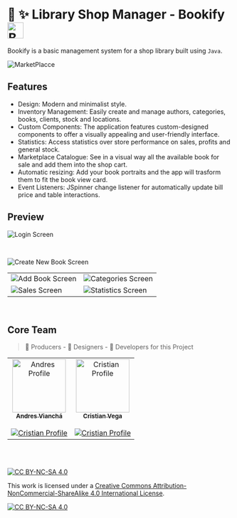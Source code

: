 # :notebook_with_decorative_cover: :sparkles: Library Shop Manager - Bookify <img src="https://phenomenal-figolla-ec963e.netlify.app/Logo.png" width="36" alt="Bookify Logo"/>

Bookify is a basic management system for a shop library built using `Java`.

![MarketPlacce](https://github.com/Andresv309/astro-blog/assets/92413890/30cc7550-eccb-4467-8e13-615f3e362247)

## Features
- Design: Modern and minimalist style.
- Inventory Management: Easily create and manage authors, categories, books, clients, stock and locations.
- Custom Components: The application features custom-designed components to offer a visually appealing and user-friendly interface.
- Statistics: Access statistics over store performance on sales, profits and general stock.
- Marketplace Catalogue: See in a visual way all the available book for sale and add them into the shop cart.
- Automatic resizing: Add your book portraits and the app will trasform them to fit the book view card.
- Event Listeners: JSpinner change listener for automatically update bill price and table interactions.

## Preview

![Login Screen](https://github.com/Andresv309/bookify/assets/116861909/633c4790-4aea-4007-b314-e96a9407c9b4)

<br/>

![Create New Book Screen](https://github.com/Andresv309/bookify/assets/116861909/e7918283-86c3-49a5-83ff-a2124fa754fd)

<table align="center">
<tr>
  <td><img src="https://github.com/Andresv309/bookify/assets/116861909/a092480f-1a4e-44cb-a506-4f4e2857951d" alt="Add Book Screen"/></td>
  <td><img src="https://github.com/Andresv309/bookify/assets/116861909/84f62166-97fa-40f1-b55d-85efa6374e83" alt="Categories Screen"/></td>
</tr>
<tr>
  <td><img src="https://github.com/Andresv309/bookify/assets/116861909/f686a8a3-bc3d-4d13-8892-2279c5ada07a" alt="Sales Screen"/></td>
  <td><img src="https://github.com/Andresv309/bookify/assets/116861909/3d1a5d9e-5113-4a4b-bb46-d9bcb6ce624a" alt="Statistics Screen"/></td>
</tr>
</table>


<br>


## Core Team

> 🚀 Producers - 💅 Designers - 🤖 Developers for this Project

<table>
  <tbody>
    <tr>
      <td align="center"><a href="https://github.com/Andresv309"><img src="" width="120px"  alt="Andres Profile"/><br /><sub><b>Andres Vianchá</b></sub></a> <br><br>    
        <a href="https://github.com/Andresv309">
          <img src="https://img.shields.io/badge/follow-30363D?style=for-the-badge&logo=GitHub-Sponsors&logoColor=#white" alt="Cristian Profile" />
        </a> 
      </td>
      <td align="center"><a href="https://github.com/Cristian1503V"><img src="https://avatars.githubusercontent.com/u/92413890?v=4?s=120"  width="120px"  alt="Cristian Profile"/><br /><sub><b>Cristian Vega</b></sub></a> <br><br> 
        <a href="https://github.com/Cristian1503V">
          <img src="https://img.shields.io/badge/follow-30363D?style=for-the-badge&logo=GitHub-Sponsors&logoColor=#white" alt="Cristian Profile"></img>
        </a> 
      </td>
    </tr>
  </tbody>
</table>


<br>
<br>


[![CC BY-NC-SA 4.0][cc-by-nc-sa-shield]][cc-by-nc-sa]

This work is licensed under a
[Creative Commons Attribution-NonCommercial-ShareAlike 4.0 International License][cc-by-nc-sa].

[![CC BY-NC-SA 4.0][cc-by-nc-sa-image]][cc-by-nc-sa]

[cc-by-nc-sa]: http://creativecommons.org/licenses/by-nc-sa/4.0/
[cc-by-nc-sa-image]: https://licensebuttons.net/l/by-nc-sa/4.0/88x31.png
[cc-by-nc-sa-shield]: https://img.shields.io/badge/License-CC%20BY--NC--SA%204.0-lightgrey.svg
